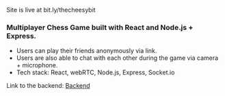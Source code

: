 Site is live at bit.ly/thecheesybit

### Multiplayer Chess Game built with React and Node.js + Express. 

- Users can play their friends anonymously via link.
- Users are also able to chat with each other during the game via camera + microphone. 
- Tech stack: React, webRTC, Node.js, Express, Socket.io

Link to the backend: [Backend](https://github.com/thecheesybit/cheesy-chess-backend)
